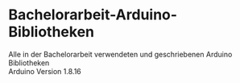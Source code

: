 # Bachelorarbeit-Arduino-Bibliotheken
Alle in der Bachelorarbeit verwendeten und geschriebenen Arduino Bibliotheken  
Arduino Version 1.8.16
